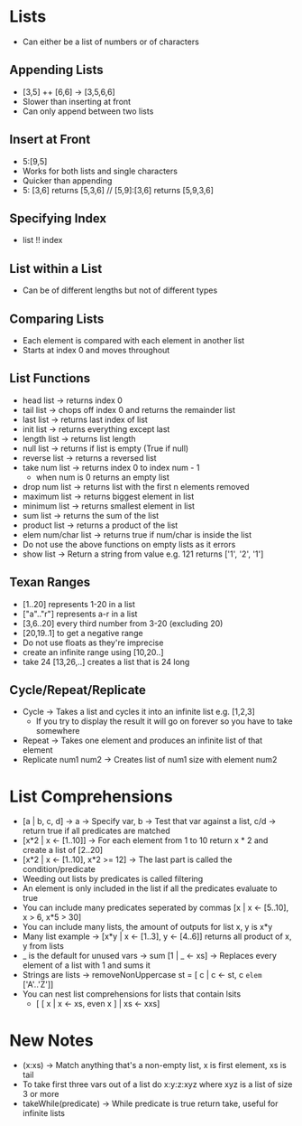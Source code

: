# Lists
- Can either be a list of numbers or of characters
## Appending Lists
- [3,5] ++ [6,6] -> [3,5,6,6]
- Slower than inserting at front
- Can only append between two lists
## Insert at Front
- 5:[9,5]
- Works for both lists and single characters
- Quicker than appending
- 5: [3,6] returns [5,3,6] // [5,9]:[3,6] returns [5,9,3,6]
## Specifying Index
- list !! index
## List within a List
- Can be of different lengths but not of different types
## Comparing Lists
- Each element is compared with each element in another list
- Starts at index 0 and moves throughout
## List Functions
- head list -> returns index 0
- tail list -> chops off index 0 and returns the remainder list
- last list -> returns last index of list
- init list -> returns everything except last
- length list -> returns list length
- null list -> returns if list is empty (True if null)
- reverse list -> returns a reversed list
- take num list -> returns index 0 to index num - 1
    - when num is 0 returns an empty list
- drop num list -> returns list with the first n elements removed
- maximum list -> returns biggest element in list
- minimum list -> returns smallest element in list
- sum list -> returns the sum of the list
- product list -> returns a product of the list
- elem num/char list -> returns true if num/char is inside the list
- Do not use the above functions on empty lists as it errors
- show list -> Return a string from value e.g. 121 returns ['1', '2', '1']

## Texan Ranges
- [1..20] represents 1-20 in a list
- ["a".."r"] represents a-r in a list
- [3,6..20] every third number from 3-20 (excluding 20)
- [20,19..1] to get a negative range
- Do not use floats as they're imprecise
- create an infinite range using [10,20..]
- take 24 [13,26,..] creates a list that is 24 long

## Cycle/Repeat/Replicate
- Cycle -> Takes a list and cycles it into an infinite list e.g. [1,2,3]
    - If you try to display the result it will go on forever so you have to take somewhere
- Repeat -> Takes one element and produces an infinite list of that element
- Replicate num1 num2 -> Creates list of num1 size with element num2

# List Comprehensions
- [a | b, c, d] -> a -> Specify var, b -> Test that var against a list, c/d -> return true if all predicates are matched
- [x\*2 | x <- [1..10]] -> For each element from 1 to 10 return x \* 2 and create a list of [2..20]
- [x\*2 | x <- [1..10], x\*2 >= 12] -> The last part is called the condition/predicate
- Weeding out lists by predicates is called filtering
- An element is only included in the list if all the predicates evaluate to true
- You can include many predicates seperated by commas [x | x <- [5..10], x > 6, x\*5 > 30]
- You can include many lists, the amount of outputs for list x, y is x\*y
- Many list example -> [x\*y | x <- [1..3], y <- [4..6]] returns all product of x, y from lists
- _ is the default for unused vars -> sum [1 | _ <- xs] -> Replaces every element of a list with 1 and sums it
- Strings are lists -> removeNonUppercase st = [ c | c <- st, c `elem` ['A'..'Z']]
- You can nest list comprehensions for lists that contain lsits
    - [ [ x | x <- xs, even x ] | xs <- xxs]

# New Notes
- (x:xs) -> Match anything that's a non-empty list, x is first element, xs is tail
- To take first three vars out of a list do x:y:z:xyz where xyz is a list of size 3 or more
- takeWhile(predicate) -> While predicate is true return take, useful for infinite lists
